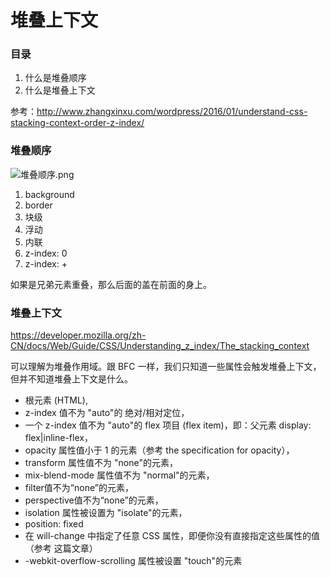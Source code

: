 # 堆叠上下文

### 目录
1. 什么是堆叠顺序
2. 什么是堆叠上下文 

参考：http://www.zhangxinxu.com/wordpress/2016/01/understand-css-stacking-context-order-z-index/

### 堆叠顺序
![堆叠顺序.png](https://i.loli.net/2018/05/26/5b0857032c52a.png)
1. background
2. border
3. 块级
4. 浮动
5. 内联
6. z-index: 0
7. z-index: +   

如果是兄弟元素重叠，那么后面的盖在前面的身上。

### 堆叠上下文

https://developer.mozilla.org/zh-CN/docs/Web/Guide/CSS/Understanding_z_index/The_stacking_context

可以理解为堆叠作用域。跟 BFC 一样，我们只知道一些属性会触发堆叠上下文，但并不知道堆叠上下文是什么。

- 根元素 (HTML),
- z-index 值不为 "auto"的 绝对/相对定位，
- 一个 z-index 值不为 "auto"的 flex 项目 (flex item)，即：父元素 display: flex|inline-flex，
- opacity 属性值小于 1 的元素（参考 the specification for opacity），
- transform 属性值不为 "none"的元素，
- mix-blend-mode 属性值不为 "normal"的元素，
- filter值不为“none”的元素，
- perspective值不为“none”的元素，
- isolation 属性被设置为 "isolate"的元素，
- position: fixed
- 在 will-change 中指定了任意 CSS 属性，即便你没有直接指定这些属性的值（参考 这篇文章）
- -webkit-overflow-scrolling 属性被设置 "touch"的元素
